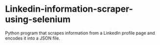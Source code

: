 # Linkedin-information-scraper-using-selenium
Python program that scrapes information from a LinkedIn profile page and encodes it into a JSON file.
